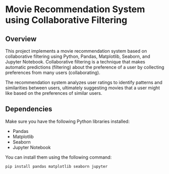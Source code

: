 # Movie Recommendation System using Collaborative Filtering

## Overview

This project implements a movie recommendation system based on collaborative filtering using Python, Pandas, Matplotlib, Seaborn, and Jupyter Notebook. Collaborative filtering is a technique that makes automatic predictions (filtering) about the preference of a user by collecting preferences from many users (collaborating).

The recommendation system analyzes user ratings to identify patterns and similarities between users, ultimately suggesting movies that a user might like based on the preferences of similar users.

## Dependencies

Make sure you have the following Python libraries installed:

- Pandas
- Matplotlib
- Seaborn
- Jupyter Notebook

You can install them using the following command:

```bash
pip install pandas matplotlib seaborn jupyter

